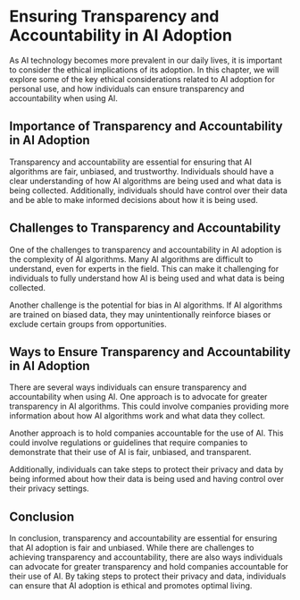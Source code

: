 Ensuring Transparency and Accountability in AI Adoption
===========================================================================================================================

As AI technology becomes more prevalent in our daily lives, it is important to consider the ethical implications of its adoption. In this chapter, we will explore some of the key ethical considerations related to AI adoption for personal use, and how individuals can ensure transparency and accountability when using AI.

Importance of Transparency and Accountability in AI Adoption
------------------------------------------------------------

Transparency and accountability are essential for ensuring that AI algorithms are fair, unbiased, and trustworthy. Individuals should have a clear understanding of how AI algorithms are being used and what data is being collected. Additionally, individuals should have control over their data and be able to make informed decisions about how it is being used.

Challenges to Transparency and Accountability
---------------------------------------------

One of the challenges to transparency and accountability in AI adoption is the complexity of AI algorithms. Many AI algorithms are difficult to understand, even for experts in the field. This can make it challenging for individuals to fully understand how AI is being used and what data is being collected.

Another challenge is the potential for bias in AI algorithms. If AI algorithms are trained on biased data, they may unintentionally reinforce biases or exclude certain groups from opportunities.

Ways to Ensure Transparency and Accountability in AI Adoption
-------------------------------------------------------------

There are several ways individuals can ensure transparency and accountability when using AI. One approach is to advocate for greater transparency in AI algorithms. This could involve companies providing more information about how AI algorithms work and what data they collect.

Another approach is to hold companies accountable for the use of AI. This could involve regulations or guidelines that require companies to demonstrate that their use of AI is fair, unbiased, and transparent.

Additionally, individuals can take steps to protect their privacy and data by being informed about how their data is being used and having control over their privacy settings.

Conclusion
----------

In conclusion, transparency and accountability are essential for ensuring that AI adoption is fair and unbiased. While there are challenges to achieving transparency and accountability, there are also ways individuals can advocate for greater transparency and hold companies accountable for their use of AI. By taking steps to protect their privacy and data, individuals can ensure that AI adoption is ethical and promotes optimal living.
